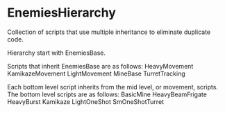 # EnemiesHierarchy
Collection of scripts that use multiple inheritance to eliminate duplicate code.

Hierarchy start with EnemiesBase.

Scripts that inherit EnemiesBase are as follows: 
                                      HeavyMovement
                                      KamikazeMovement
                                      LightMovement
                                      MineBase
                                      TurretTracking

Each bottom level script inherits from the mid level, or movement, scripts.
The bottom level scripts are as follows:
                                  BasicMine
                                  HeavyBeamFrigate
                                  HeavyBurst
                                  Kamikaze
                                  LightOneShot
                                  SmOneShotTurret
